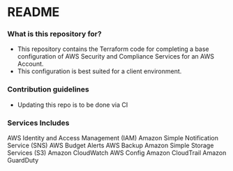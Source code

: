 # README #

### What is this repository for? ###

* This repository contains the Terraform code for completing a base configuration of AWS Security and Compliance Services for an AWS Account.
* This configuration is best suited for a client environment. 

### Contribution guidelines ###

* Updating this repo is to be done via CI

### Services Includes ###

AWS Identity and Access Management (IAM)
Amazon Simple Notification Service (SNS)
AWS Budget Alerts
AWS Backup
Amazon Simple Storage Services (S3)
Amazon CloudWatch
AWS Config
Amazon CloudTrail
Amazon GuardDuty


